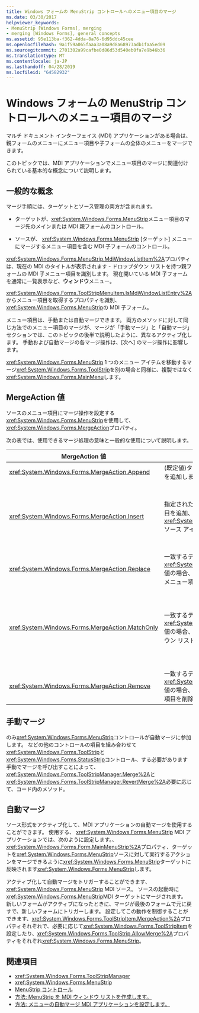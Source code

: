 ```yaml
---
title: Windows フォームの MenuStrip コントロールへのメニュー項目のマージ
ms.date: 03/30/2017
helpviewer_keywords:
- MenuStrip [Windows Forms], merging
- merging [Windows Forms], general concepts
ms.assetid: 95e113ba-f362-4dda-8a76-6d95ddc45cee
ms.openlocfilehash: 9a1f59a065faaa3a08a9d8a68973adb1faa5ed09
ms.sourcegitcommit: 2701302a99cafbe0d86d53d540eb0fa7e9b46b36
ms.translationtype: MT
ms.contentlocale: ja-JP
ms.lasthandoff: 04/28/2019
ms.locfileid: "64582932"
---
```

# <a name="merging-menu-items-in-the-windows-forms-menustrip-control"></a>Windows フォームの MenuStrip コントロールへのメニュー項目のマージ
マルチ ドキュメント インターフェイス (MDI) アプリケーションがある場合は、親フォームのメニューにメニュー項目や子フォームの全体のメニューをマージできます。  
  
 このトピックでは、MDI アプリケーションでメニュー項目のマージに関連付けられている基本的な概念について説明します。  
  
## <a name="general-concepts"></a>一般的な概念  
 マージ手順には、ターゲットとソース管理の両方が含まれます。  
  
- ターゲットが、<xref:System.Windows.Forms.MenuStrip>メニュー項目のマージ先のメインまたは MDI 親フォームのコントロール。  
  
- ソースが、 <xref:System.Windows.Forms.MenuStrip> [ターゲット] メニューにマージするメニュー項目を含む MDI 子フォームのコントロール。  
  
 <xref:System.Windows.Forms.MenuStrip.MdiWindowListItem%2A>プロパティは、現在の MDI のタイトルが表示されます - ドロップダウン リストを持つ親フォームの MDI 子メニュー項目を識別します。 現在開いている MDI 子フォームを通常に一覧表示など、**ウィンドウ**メニュー。  
  
 <xref:System.Windows.Forms.ToolStripMenuItem.IsMdiWindowListEntry%2A>からメニュー項目を取得するプロパティを識別、<xref:System.Windows.Forms.MenuStrip>の MDI 子フォーム。  
  
 メニュー項目は、手動または自動マージできます。 両方のメソッドに対して同じ方法でのメニュー項目のマージが、マージが「手動マージ」と「自動マージ」セクションでは、このトピックの後半で説明したように、異なるアクティブ化します。 手動および自動マージの各マージ操作は、[次へ] のマージ操作に影響します。  
  
 <xref:System.Windows.Forms.MenuStrip> 1 つのメニュー アイテムを移動するマージ<xref:System.Windows.Forms.ToolStrip>を別の場合と同様に、複製ではなく<xref:System.Windows.Forms.MainMenu>します。  
  
## <a name="mergeaction-values"></a>MergeAction 値  
 ソースのメニュー項目にマージ操作を設定する<xref:System.Windows.Forms.MenuStrip>を使用して、<xref:System.Windows.Forms.MergeAction>プロパティ。  
  
 次の表では、使用できるマージ処理の意味と一般的な使用について説明します。  
  
|MergeAction 値|説明|一般的な用途|  
|-----------------------|-----------------|-----------------|  
|<xref:System.Windows.Forms.MergeAction.Append>|(既定値)ターゲット項目のコレクションの末尾には、元の項目を追加します。|プログラムの一部がアクティブになると、メニューの末尾にメニュー項目を追加します。|  
|<xref:System.Windows.Forms.MergeAction.Insert>|指定された場所では、ターゲット項目のコレクションに元の項目を追加、<xref:System.Windows.Forms.ToolStripItem.MergeIndex%2A>ソース アイテムのプロパティで設定します。|プログラムの一部がアクティブの場合は、中間またはメニューの先頭にメニュー項目を追加します。<br /><br /> 場合の値<xref:System.Windows.Forms.ToolStripItem.MergeIndex%2A>は両方のメニュー項目を追加する逆の順序で。 設定<xref:System.Windows.Forms.ToolStripItem.MergeIndex%2A>適切に元の順序を保持します。|  
|<xref:System.Windows.Forms.MergeAction.Replace>|一致するテキストを検索またはを使用して、<xref:System.Windows.Forms.ToolStripItem.MergeIndex%2A>値の場合、テキスト一致するものが検出され、一致する対象のメニュー項目をソースのメニュー項目に置き換えます。|ターゲットのメニュー項目を別の処理を実行するのと同じ名前のソースのメニュー項目に置き換えます。|  
|<xref:System.Windows.Forms.MergeAction.MatchOnly>|一致するテキストを検索またはを使用して、<xref:System.Windows.Forms.ToolStripItem.MergeIndex%2A>値の場合、テキスト一致するものが検出され、元のドロップダウン リストのすべての項目をターゲットに追加します。|メニュー構造を構築挿入またはサブメニューの場合にメニュー項目を追加またはサブメニューのメニュー項目を削除します。 主に、MDI 子からメニュー項目を追加するなど、 <xref:System.Windows.Forms.MenuStrip>**名前を付けて保存**メニュー。<br /><br /> <xref:System.Windows.Forms.MergeAction.MatchOnly> 操作を行わずにメニュー構造をナビゲートすることができます。 それ以降の項目を評価する方法を提供します。|  
|<xref:System.Windows.Forms.MergeAction.Remove>|一致するテキストを検索またはを使用して、<xref:System.Windows.Forms.ToolStripItem.MergeIndex%2A>値の場合、テキスト一致するものが検出され、ターゲットから項目を削除します。|ターゲットからメニュー項目を削除する<xref:System.Windows.Forms.MenuStrip>します。|  
  
## <a name="manual-merging"></a>手動マージ  
 のみ<xref:System.Windows.Forms.MenuStrip>コントロールが自動マージに参加します。 などの他のコントロールの項目を組み合わせて<xref:System.Windows.Forms.ToolStrip>と<xref:System.Windows.Forms.StatusStrip>コントロール、する必要があります手動でマージを呼び出すことによって、<xref:System.Windows.Forms.ToolStripManager.Merge%2A>と<xref:System.Windows.Forms.ToolStripManager.RevertMerge%2A>必要に応じて、コード内のメソッド。  
  
## <a name="automatic-merging"></a>自動マージ  
 ソース形式をアクティブ化して、MDI アプリケーションの自動マージを使用することができます。 使用する、 <xref:System.Windows.Forms.MenuStrip> MDI アプリケーションでは、次のように設定します。、<xref:System.Windows.Forms.Form.MainMenuStrip%2A>プロパティ、ターゲットを<xref:System.Windows.Forms.MenuStrip>ソースに対して実行するアクションをマージできるように<xref:System.Windows.Forms.MenuStrip>ターゲットに反映されます<xref:System.Windows.Forms.MenuStrip>します。  
  
 アクティブ化して自動マージをトリガーすることができます、 <xref:System.Windows.Forms.MenuStrip> MDI ソース。 ソースの起動時に<xref:System.Windows.Forms.MenuStrip>MDI ターゲットにマージされます。 新しいフォームがアクティブになったときに、マージが最後のフォームで元に戻すで、新しいフォームにトリガーします。 設定してこの動作を制御することができます、<xref:System.Windows.Forms.ToolStripItem.MergeAction%2A>プロパティそれぞれで、必要に応じて<xref:System.Windows.Forms.ToolStripItem>を設定したり、<xref:System.Windows.Forms.ToolStrip.AllowMerge%2A>プロパティをそれぞれ<xref:System.Windows.Forms.MenuStrip>。  
  
## <a name="see-also"></a>関連項目

- <xref:System.Windows.Forms.ToolStripManager>
- <xref:System.Windows.Forms.MenuStrip>
- [MenuStrip コントロール](menustrip-control-windows-forms.md)
- [方法: MenuStrip を MDI ウィンドウ リストを作成します。](how-to-create-an-mdi-window-list-with-menustrip-windows-forms.md)
- [方法: メニューの自動マージ MDI アプリケーションを設定します。](how-to-set-up-automatic-menu-merging-for-mdi-applications.md)
